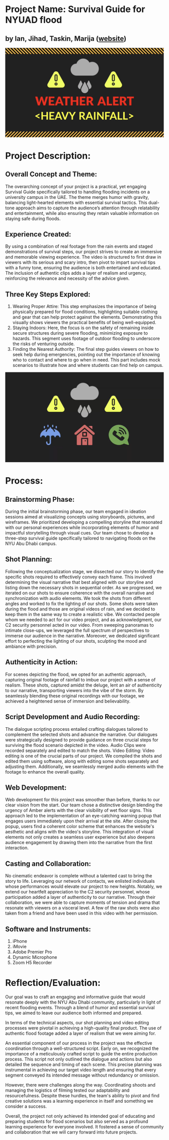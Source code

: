# Project Name: Survival Guide for NYUAD flood 
## by Ian, Jihad, Taskin, Marija ([website](https://theviision.github.io/video_assignment.github.io/))

![alt text](Image/intro.png)

# Project Description:
## Overall Concept and Theme:
The overarching concept of your project is a practical, yet engaging Survival Guide specifically tailored to handling flooding incidents on a university campus in the UAE. The theme merges humor with gravity, balancing light-hearted elements with essential survival tactics. This dual-tone approach aims to capture the audience’s attention through relatability and entertainment, while also ensuring they retain valuable information on staying safe during floods.
## Experience Created:
By using a combination of real footage from the rain events and staged demonstrations of survival steps, our project strives to create an immersive and memorable viewing experience. The video is structured to first draw in viewers with its serious and scary intro, then pivot to impart survival tips with a funny tone, ensuring the audience is both entertained and educated. The inclusion of authentic clips adds a layer of realism and urgency, reinforcing the relevance and necessity of the advice given.
## Three Key Steps Explored:
1. Wearing Proper Attire: This step emphasizes the importance of being physically prepared for flood conditions, highlighting suitable clothing and gear that can help protect against the elements. Demonstrating this visually shows viewers the practical benefits of being well-equipped.
2. Staying Indoors: Here, the focus is on the safety of remaining inside secure structures during severe flooding, minimizing exposure to hazards. This segment uses footage of outdoor flooding to underscore the risks of venturing outside.
3. Finding the Nearest Authority: The final step guides viewers on how to seek help during emergencies, pointing out the importance of knowing who to contact and where to go when in need. This part includes mock scenarios to illustrate how and where students can find help on campus.

![alt text](Image/steps.png)

# Process:
## Brainstorming Phase:
During the initial brainstorming phase, our team engaged in ideation sessions aimed at visualizing concepts using storyboards, pictures, and wireframes. We prioritized developing a compelling storyline that resonated with our personal experiences while incorporating elements of humor and impactful storytelling through visual cues. Our team chose to develop a three-step survival guide specifically tailored to navigating floods on the NYU Abu Dhabi campus. 
## Shot Planning:
Following the conceptualization stage, we dissected our story to identify the specific shots required to effectively convey each frame. This involved determining the visual narrative that best aligned with our storyline and listing down the necessary shots in sequential order. As we progressed, we iterated on our shots to ensure coherence with the overall narrative and synchronization with audio elements. We took the shots from different angles and worked to fix the lighting of our shots. Some shots were taken during the flood and those are original videos of rain, and we decided to keep them in the same way to create a realistic vibe. We contacted people whom we needed to act for our video project, and as acknowledgment, our C2 security personnel acted in our video. 
From sweeping panoramas to intimate close-ups, we leveraged the full spectrum of perspectives to immerse our audience in the narrative. Moreover, we dedicated significant effort to perfecting the lighting of our shots, sculpting the mood and ambiance with precision.
## Authenticity in Action:
For scenes depicting the flood, we opted for an authentic approach, capturing original footage of rainfall to imbue our project with a sense of realism. These shots, captured amidst the deluge, lent an air of authenticity to our narrative, transporting viewers into the vibe of the storm. By seamlessly blending these original recordings with our footage, we achieved a heightened sense of immersion and believability. 
## Script Development and Audio Recording:
The dialogue scripting process entailed crafting dialogues tailored to complement the selected shots and advance the narrative. Our dialogues were strategically designed to provide guidance on three crucial steps for surviving the flood scenario depicted in the video. Audio Clips were recorded separately and edited to match the shots. 
Video Editing: 
Video editing is one of the crucial parts of our project. We compiled the shots and edited them using software, along with editing some shots separately and adjusting them. Additionally, we seamlessly merged audio elements with the footage to enhance the overall quality. 
## Web Development: 
Web development for this project was smoother than before, thanks to our clear vision from the start. Our team chose a distinctive design blending the urgency of Amber alerts with the clear visibility of wet floor signs. This approach led to the implementation of an eye-catching warning popup that engages users immediately upon their arrival at the site. After closing the popup, users find a coherent color scheme that enhances the website's aesthetic and aligns with the video's storyline. This integration of visual elements not only creates a seamless user experience but also deepens audience engagement by drawing them into the narrative from the first interaction.
## Casting and Collaboration:
No cinematic endeavor is complete without a talented cast to bring the story to life. Leveraging our network of contacts, we enlisted individuals whose performances would elevate our project to new heights. Notably, we extend our heartfelt appreciation to the C2 security personnel, whose participation added a layer of authenticity to our narrative. Through their collaboration, we were able to capture moments of tension and drama that resonate with viewers on a visceral level. A few of the raw shots were also taken from a friend and have been used in this video with her permission.
## Software and Instruments: 
1. iPhone
2. iMovie
3. Adobe Premier Pro
4. Dynamic Microphone
5. Zoom H5 Recorder


# Reflection/Evaluation:
Our goal was to craft an engaging and informative guide that would resonate deeply with the NYU Abu Dhabi community, particularly in light of recent flooding events. Through a blend of humor and essential survival tips, we aimed to leave our audience both informed and prepared.

In terms of the technical aspects, our shot planning and video editing processes were pivotal in achieving a high-quality final product. The use of authentic flood footage added a layer of realism that we were aiming for. 

An essential component of our process in the project was the effective coordination through a well-structured script. Early on, we recognized the importance of a meticulously crafted script to guide the entire production process. This script not only outlined the dialogue and actions but also detailed the sequence and timing of each scene. This precise planning was instrumental in achieving our target video length and ensuring that every segment conveyed its intended message without redundancy or omission.

However, there were challenges along the way. Coordinating shoots and managing the logistics of filming tested our adaptability and resourcefulness. Despite these hurdles, the team's ability to pivot and find creative solutions was a learning experience in itself and something we consider a success.

Overall, the project not only achieved its intended goal of educating and preparing students for flood scenarios but also served as a profound learning experience for everyone involved. It fostered a sense of community and collaboration that we will carry forward into future projects.

